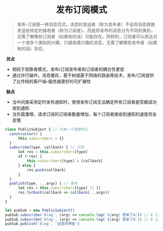 <h1>
  <center>发布订阅模式</center>
</h1>

> 发布-订阅是一种消息范式，消息的发送者（称为发布者）不会将消息直接发送给特定的接收者（称为订阅者）。而是将发布的消息分为不同的类别，无需了解哪些订阅者（如果有的话）可能存在。同样的，订阅者可以表达对一个或多个类别的兴趣，只接收感兴趣的消息，无需了解哪些发布者（如果有的话）存在。

​		**优点**

- 相较于观察者模式，发布/订阅发布者和订阅者的耦合性更低
- 通过并行操作，消息缓存，基于树或基于网络的路由等技术，发布/订阅提供了比传统的客户端–服务器更好的可扩展性

​		**缺点**

- 当中间类采用定时发布通知时，使用发布订阅无法确定所有订阅者是否都成功收到通知
- 当负载激增，请求订阅的订阅者数量增加，每个订阅者接收到通知的速度将会变慢

```js
class PublicSubject { // 只有一个调度中心
  constructor() {
      this.subscribers = {}
  }
  subscribe(type, callback) { // 订阅
      let res = this.subscribers[type]
      if (!res) {
          this.subscribers[type] = [callback]
      } else {
          res.push(callback)
      }
  }
  publish(type, ...args) { // 发布
      let res = this.subscribers[type] || []
      res.forEach(callback => callback(...args))
  }
}

let pubSub = new PublicSubject()
pubSub.subscribe('blog', (arg) => console.log(`${arg} 更新了A`)) // A 订阅 Keith
pubSub.subscribe('blog', (arg) => console.log(`${arg} 更新了B`)) // B 订阅 Keith
pubSub.publish('blog', '逆夏的博客')
```

